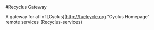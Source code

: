 #Recyclus Gateway

A gateway for all of [Cyclus](http://fuelcycle.org "Cyclus Homepage" remote services (Recyclus-services)
